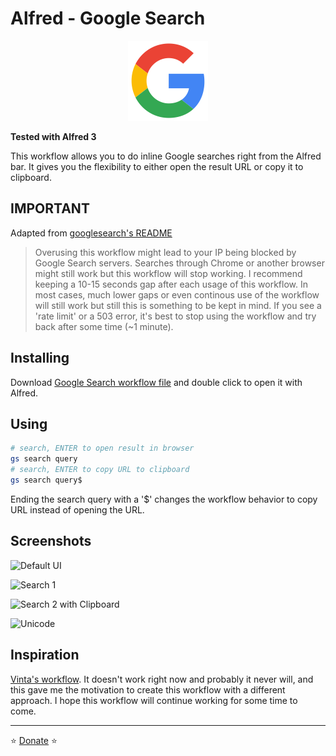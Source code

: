 # Alfred - Google Search

<p align="center">
<img src="https://github.com/aviaryan/alfred-google-search/raw/master/src/icon.png">
</p>

**Tested with Alfred 3**

This workflow allows you to do inline Google searches right from the Alfred bar.
It gives you the flexibility to either open the result URL or copy it to clipboard.


## IMPORTANT

Adapted from [googlesearch's README](https://github.com/aviaryan/googlesearch)

> Overusing this workflow might lead to your IP being blocked by Google Search servers.
Searches through Chrome or another browser might still work but this workflow will stop working.
I recommend keeping a 10-15 seconds gap after each usage of this workflow.
In most cases, much lower gaps or even continous use of the workflow will still work but still this is something to be kept in mind.
If you see a 'rate limit' or a 503 error, it's best to stop using the workflow and try back after some time (~1 minute).


## Installing

Download [Google Search workflow file](https://github.com/aviaryan/alfred-google-search/raw/master/GoogleSearch.alfredworkflow) 
and double click to open it with Alfred.


## Using

```sh
# search, ENTER to open result in browser
gs search query
# search, ENTER to copy URL to clipboard
gs search query$
```

Ending the search query with a '$' changes the workflow behavior to copy URL instead of opening the URL.


## Screenshots

![Default UI](https://i.imgur.com/8fGcx4j.png)

![Search 1](https://i.imgur.com/WeBLxZp.png)

![Search 2 with Clipboard](https://i.imgur.com/Ob5QyrU.png)

![Unicode](https://i.imgur.com/h6Pe6IK.png)


## Inspiration

[Vinta's workflow](https://github.com/vinta/alfred-google-inline-workflow). 
It doesn't work right now and probably it never will, 
and this gave me the motivation to create this workflow with a different approach.
I hope this workflow will continue working for some time to come.


----

⭐️ [Donate](https://www.paypal.me/aviaryan) ⭐️
